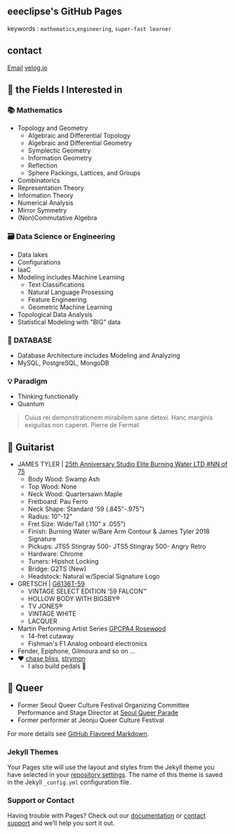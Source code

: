 ## eeeclipse's GitHub Pages

keywords : ```mathematics```,```engineering```, ```super-fast learner```


## contact 

[Email](eeeclipse.genesis@gmail.com)
[velog.io](https://velog.io/@eeeclipse/about)

## 📌 the Fields I Interested in 
### 📚 Mathematics
- Topology and Geometry
  - Algebraic and Differential Topology
  - Algebraic and Differential Geometry
  - Symplectic Geometry
  - Information Geometry 
  - Reflection
  - Sphere Packings, Lattices, and Groups
- Combinatorics
- Representation Theory
- Information Theory
- Numerical Analysis
- Mirror Symmetry
- (Non)Commutative Algebra

### 🗃️ Data Science or Engineering
- Data lakes
- Configurations
- IaaC
- Modeling includes Machine Learning 
  - Text Classifications
  - Natural Language Prosessing
  - Feature Engineering
  - Geometric Machine Learning 
- Topological Data Analysis 
- Statistical Modeling with "BIG" data 
### 💾 DATABASE
- Database Architecture includes Modeling and Analyzing
- MySQL, PostgreSQL, MongoDB
### 💡 Paradigm
- Thinking functionally
- Quantum
    
> Cuius rei demonstrationem mirabilem sane detexi. Hanc marginis exiguitas non caperet.
Pierre de Fermat


## 🎸 Guitarist 
- JAMES TYLER | [25th Anniversary Studio Elite Burning Water LTD #NN of 75](https://www.tylerguitars.com/burning-water)
  - Body Wood: Swamp Ash
  - Top Wood: None
  - Neck Wood: Quartersawn Maple
  - Fretboard: Pau Ferro  
  - Neck Shape: Standard '59 (.845"-.975")
  - Radius: 10"-12"
  - Fret Size: Wide/Tall (.110" x .055")
  - Finish: Burning Water w/Bare Arm Contour & James Tyler 2018 Signature 
  - Pickups: JTS5 Stingray 500- JTS5 Stingray 500- Angry Retro
  - Hardware: Chrome
  - Tuners: Hipshot Locking
  - Bridge: G2TS (New)
  - Headstock: Natural w/Special Signature Logo 
- GRETSCH | [G6136T-59](https://www.gretschguitars.com/gear/family/falcon/g6136t-59-vintage-select-edition-59-falcon-hollow-body-with-bigsby/2401513805) 
  - VINTAGE SELECT EDITION '59 FALCON™ 
  - HOLLOW BODY WITH BIGSBY®
  - TV JONES® 
  - VINTAGE WHITE
  - LACQUER
- Martin Performing Artist Series [GPCPA4 Rosewood](https://www.martinguitar.com/guitars/discontinued-guitars/gpcpa4-rosewood/)
  - 14-fret cutaway
  - Fishman's F1 Analog onboard electronics
- Fender, Epiphone, Gilmoura and so on ... 
- ❤️ [chase bliss](www.chaseblissaudio.com), [strymon](www.strymon.net)
	- I also build pedals 🔧


## 🌈 Queer 
* Former Seoul Queer Culture Festival Organizing Committee Performance and Stage Director at [Seoul Queer Parade](www.sqcf.org)
* Former performer at Jeonju Queer Culture Festival



For more details see [GitHub Flavored Markdown](https://guides.github.com/features/mastering-markdown/).

### Jekyll Themes

Your Pages site will use the layout and styles from the Jekyll theme you have selected in your [repository settings](https://github.com/eeeclipse/eeeclipse.github.io/settings). The name of this theme is saved in the Jekyll `_config.yml` configuration file.

### Support or Contact

Having trouble with Pages? Check out our [documentation](https://help.github.com/categories/github-pages-basics/) or [contact support](https://github.com/contact) and we’ll help you sort it out.
